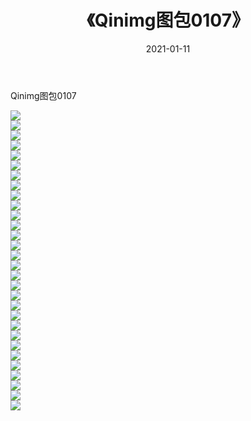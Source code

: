 ﻿---
layout: post
title:  《Qinimg图包0107》
date:   2021-01-11
img: http://imgx.orgx.ga/Qinimg图包/Qinimg图包0107/000.jpg
categories: [美女, 清纯, 唯美]
---

Qinimg图包0107

 ![](http://imgx.orgx.ga/Qinimg图包/Qinimg图包0107/001.jpg) <br>![](http://imgx.orgx.ga/Qinimg图包/Qinimg图包0107/002.jpg) <br>![](http://imgx.orgx.ga/Qinimg图包/Qinimg图包0107/003.jpg) <br>![](http://imgx.orgx.ga/Qinimg图包/Qinimg图包0107/004.jpg) <br>![](http://imgx.orgx.ga/Qinimg图包/Qinimg图包0107/005.jpg) <br>![](http://imgx.orgx.ga/Qinimg图包/Qinimg图包0107/006.jpg) <br>![](http://imgx.orgx.ga/Qinimg图包/Qinimg图包0107/007.jpg) <br>![](http://imgx.orgx.ga/Qinimg图包/Qinimg图包0107/008.jpg) <br>![](http://imgx.orgx.ga/Qinimg图包/Qinimg图包0107/009.jpg) <br>![](http://imgx.orgx.ga/Qinimg图包/Qinimg图包0107/010.jpg) <br>![](http://imgx.orgx.ga/Qinimg图包/Qinimg图包0107/011.jpg) <br>![](http://imgx.orgx.ga/Qinimg图包/Qinimg图包0107/012.jpg) <br>![](http://imgx.orgx.ga/Qinimg图包/Qinimg图包0107/013.jpg) <br>![](http://imgx.orgx.ga/Qinimg图包/Qinimg图包0107/014.jpg) <br>![](http://imgx.orgx.ga/Qinimg图包/Qinimg图包0107/015.jpg) <br>![](http://imgx.orgx.ga/Qinimg图包/Qinimg图包0107/016.jpg) <br>![](http://imgx.orgx.ga/Qinimg图包/Qinimg图包0107/017.jpg) <br>![](http://imgx.orgx.ga/Qinimg图包/Qinimg图包0107/018.jpg) <br>![](http://imgx.orgx.ga/Qinimg图包/Qinimg图包0107/019.jpg) <br>![](http://imgx.orgx.ga/Qinimg图包/Qinimg图包0107/020.jpg) <br>![](http://imgx.orgx.ga/Qinimg图包/Qinimg图包0107/021.jpg) <br>![](http://imgx.orgx.ga/Qinimg图包/Qinimg图包0107/022.jpg) <br>![](http://imgx.orgx.ga/Qinimg图包/Qinimg图包0107/023.jpg) <br>![](http://imgx.orgx.ga/Qinimg图包/Qinimg图包0107/024.jpg) <br>![](http://imgx.orgx.ga/Qinimg图包/Qinimg图包0107/025.jpg) <br>![](http://imgx.orgx.ga/Qinimg图包/Qinimg图包0107/026.jpg) <br>![](http://imgx.orgx.ga/Qinimg图包/Qinimg图包0107/027.jpg) <br>![](http://imgx.orgx.ga/Qinimg图包/Qinimg图包0107/028.jpg) <br>![](http://imgx.orgx.ga/Qinimg图包/Qinimg图包0107/029.jpg) <br>![](http://imgx.orgx.ga/Qinimg图包/Qinimg图包0107/030.jpg) <br>